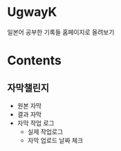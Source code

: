 # UgwayK
일본어 공부한 기록들 홈페이지로 올려보기

# Contents
## 자막챌린지
- 원본 자막
- 결과 자막
- 자막 작업 로그
  - 실제 작업로그
  - 자막 업로드 날짜 체크
